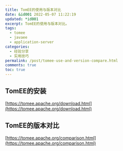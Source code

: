 ```yaml
---
title: TomEE的使用与版本对比
date: &id001 2022-05-07 11:22:19
updated: *id001
excerpt: TomEE的使用与版本对比。
tags:
  - tomee
  - javaee
  - application-server
categories:
  - 经验分享
  - 实用技巧
permalink: /post/tomee-use-and-version-compare.html
comments: true
toc: true
---
```

## TomEE的安装

[https://tomee.apache.org/download.html](https://tomee.apache.org/download.html)

## TomEE的版本对比

[https://tomee.apache.org/comparison.html](https://tomee.apache.org/comparison.html)